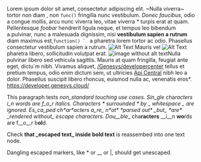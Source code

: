 Lorem ipsum dolor sit amet, consectetur adipiscing elit. ~Nulla viverra~ tortor non diam , non `func()` fringilla nunc vestibulum. _Donec faucibus_, odio a congue mollis, arcu nunc viverra leo, vitae viverra * turpis erat at quam. Pellentesque *foobar* hendrerit ligula neque, et tempus leo bibendum a.pulvinar, nunc a malesuada dignissim, nisi **vestibulum sapien a rutrum** diam maximus est,``function() ` `` a pharetra lorem tortor ac odio. Phasellus consectetur vestibulum sapien a rutrum. ![Alt Text](path/to/image.png 'Single quote text') Mauris vel ![Alt Text](path/to/image.png "Double quote text")pharetra libero, sollicitudin volutpat erat. ![](path/to/image.png "image without alt text")Nulla pulvinar libero sed vehicula sagittis. Mauris at quam fringilla, feugiat ante eget, dictu`m nibh. Vivamus aliquet, [/Genesys/developercenter](https://developer.genesys.cloud/ 'single quote text') tellus et pretium tempus, odio enim dictum sem, ut ultricies [Api Central](https://apicentral.dev-genesys.cloud/index/ "double quote text") nibh leo a dolor. [](https://apicentral.genesys.cloud/index/ "link without alt text") Phasellus suscipit libero rhoncus, euismod nulla ac, venenatis eros*. https://developer.genesys.cloud/

This paragraph tests _non_standard touching use cases. Sin_gle_ cha*racters* _i_n *wo*rds are f_o_r i*talic*s. Characters * surrounded * by _ whitespace _ are ignored. Es\_ca\_ped ch\*ar\*acters a\__re\__ n\**ot\** \**parsed out\** \_but\_ \*are\* \__rendered without\__ escape characters. Dou__ble__ cha**racters** __i__n **wo**rds are f__o__r b**ol**d.

Check **that \_escaped text\_ inside bold text** is reassembed into one text node.

Dangling escaped markers, like \* or \__ or \|, should get unescaped.
